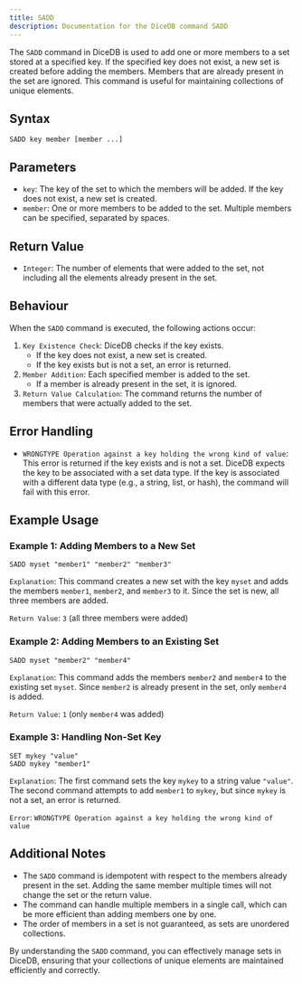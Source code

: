 ```yaml
---
title: SADD
description: Documentation for the DiceDB command SADD
---
```


The `SADD` command in DiceDB is used to add one or more members to a set stored at a specified key. If the specified key does not exist, a new set is created before adding the members. Members that are already present in the set are ignored. This command is useful for maintaining collections of unique elements.

## Syntax

```plaintext
SADD key member [member ...]
```

## Parameters

- `key`: The key of the set to which the members will be added. If the key does not exist, a new set is created.
- `member`: One or more members to be added to the set. Multiple members can be specified, separated by spaces.

## Return Value

- `Integer`: The number of elements that were added to the set, not including all the elements already present in the set.

## Behaviour

When the `SADD` command is executed, the following actions occur:

1. `Key Existence Check`: DiceDB checks if the key exists.
   - If the key does not exist, a new set is created.
   - If the key exists but is not a set, an error is returned.
2. `Member Addition`: Each specified member is added to the set.
   - If a member is already present in the set, it is ignored.
3. `Return Value Calculation`: The command returns the number of members that were actually added to the set.

## Error Handling

- `WRONGTYPE Operation against a key holding the wrong kind of value`: This error is returned if the key exists and is not a set. DiceDB expects the key to be associated with a set data type. If the key is associated with a different data type (e.g., a string, list, or hash), the command will fail with this error.

## Example Usage

### Example 1: Adding Members to a New Set

```plaintext
SADD myset "member1" "member2" "member3"
```

`Explanation`: This command creates a new set with the key `myset` and adds the members `member1`, `member2`, and `member3` to it. Since the set is new, all three members are added.

`Return Value`: `3` (all three members were added)

### Example 2: Adding Members to an Existing Set

```plaintext
SADD myset "member2" "member4"
```

`Explanation`: This command adds the members `member2` and `member4` to the existing set `myset`. Since `member2` is already present in the set, only `member4` is added.

`Return Value`: `1` (only `member4` was added)

### Example 3: Handling Non-Set Key

```plaintext
SET mykey "value"
SADD mykey "member1"
```

`Explanation`: The first command sets the key `mykey` to a string value `"value"`. The second command attempts to add `member1` to `mykey`, but since `mykey` is not a set, an error is returned.

`Error`: `WRONGTYPE Operation against a key holding the wrong kind of value`

## Additional Notes

- The `SADD` command is idempotent with respect to the members already present in the set. Adding the same member multiple times will not change the set or the return value.
- The command can handle multiple members in a single call, which can be more efficient than adding members one by one.
- The order of members in a set is not guaranteed, as sets are unordered collections.

By understanding the `SADD` command, you can effectively manage sets in DiceDB, ensuring that your collections of unique elements are maintained efficiently and correctly.

